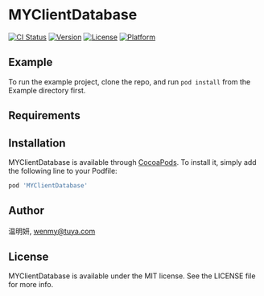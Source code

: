 # MYClientDatabase

[![CI Status](https://img.shields.io/travis/温明妍/MYClientDatabase.svg?style=flat)](https://travis-ci.org/温明妍/MYClientDatabase)
[![Version](https://img.shields.io/cocoapods/v/MYClientDatabase.svg?style=flat)](https://cocoapods.org/pods/MYClientDatabase)
[![License](https://img.shields.io/cocoapods/l/MYClientDatabase.svg?style=flat)](https://cocoapods.org/pods/MYClientDatabase)
[![Platform](https://img.shields.io/cocoapods/p/MYClientDatabase.svg?style=flat)](https://cocoapods.org/pods/MYClientDatabase)

## Example

To run the example project, clone the repo, and run `pod install` from the Example directory first.

## Requirements

## Installation

MYClientDatabase is available through [CocoaPods](https://cocoapods.org). To install
it, simply add the following line to your Podfile:

```ruby
pod 'MYClientDatabase'
```

## Author

温明妍, wenmy@tuya.com

## License

MYClientDatabase is available under the MIT license. See the LICENSE file for more info.
